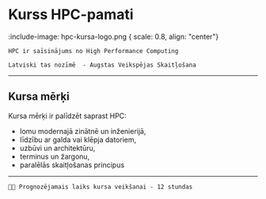 # Kurss HPC-pamati

<!-- ## Par kursu -->


:include-image: hpc-kursa-logo.png { scale: 0.8, align: "center"}

```attention-note {label: "Kas ir HPC?"}
HPC ir saīsinājums no High Performance Computing
```

```attention-note {label: "Zini šo"}
Latviski tas nozīmē  - Augstas Veikspējas Skaitļošana 
```

---

## Kursa mērķi

Kursa mērķi ir palīdzēt saprast HPC: <br>
- lomu modernajā zinātnē un inženierijā,  <br>
- līdzību ar galda vai klēpja datoriem,  <br>
- uzbūvi un architektūru, <br> 
- terminus un žargonu,  <br>
- paralēlās skaitļošanas principus

---


```attention-question {label: "Cik ilgi ir jāstudē?"}
 Prognozējamais laiks kursa veikšanai - 12 stundas
```
